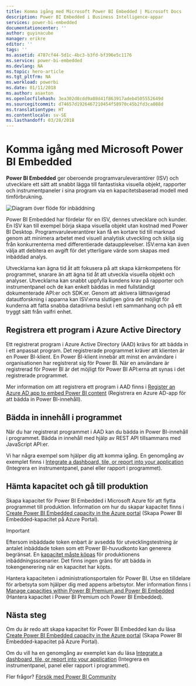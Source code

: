 ```yaml
---
title: Komma igång med Microsoft Power BI Embedded | Microsoft Docs
description: Power BI Embedded i Business Intelligence-appar
services: power-bi-embedded
documentationcenter: ''
author: guyinacube
manager: erikre
editor: ''
tags: ''
ms.assetid: 4787cf44-5d1c-4bc3-b3fd-bf396e5c1176
ms.service: power-bi-embedded
ms.devlang: NA
ms.topic: hero-article
ms.tgt_pltfrm: NA
ms.workload: powerbi
ms.date: 01/11/2018
ms.author: asaxton
ms.openlocfilehash: 3ea302d8cdd9a08d41f863917adeb4505552649d
ms.sourcegitcommit: d74657d1926467210454f58970c45b2fd3ca088d
ms.translationtype: HT
ms.contentlocale: sv-SE
ms.lasthandoff: 03/28/2018
---
```

# <a name="get-started-with-microsoft-power-bi-embedded"></a>Komma igång med Microsoft Power BI Embedded

**Power BI Embedded** ger oberoende programvaruleverantörer (ISV) och utvecklare ett sätt att snabbt lägga till fantastiska visuella objekt, rapporter och instrumentpaneler i sina program via en kapacitetsbaserad modell med timförbrukning.

![Diagram över flöde för inbäddning](media/get-started/introduction.png)

Power BI Embedded har fördelar för en ISV, dennes utvecklare och kunder. En ISV kan till exempel börja skapa visuella objekt utan kostnad med Power BI Desktop. Programvaruleverantörer kan få en kortare tid till marknad genom att minimera arbetet med visuell analytisk utveckling och skilja sig från konkurrenterna med differentierade dataupplevelser. ISV:erna kan även välja att debitera en avgift för det ytterligare värde som skapas med inbäddad analys.

Utvecklarna kan ägna tid åt att fokusera på att skapa kärnkompetens för programmet, snarare än att ägna tid åt att utveckla visuella objekt och analyser. Utvecklarna kan snabbt uppfylla kundens krav på rapporter och instrumentpanel och de kan enkelt bäddas in med fullständigt dokumenterade API:er och SDK:er. Genom att aktivera lättnavigerad datautforskning i apparna kan ISV:erna slutligen göra det möjligt för kunderna att fatta snabba datadrivna beslut i ett sammanhang och på ett tryggt sätt från valfri enhet.

## <a name="register-an-application-within-azure-active-directory"></a>Registrera ett program i Azure Active Directory

Ett registrerat program i Azure Active Directory (AAD) krävs för att bädda in i ett anpassat program. Det registrerade programmet kräver att klienten är en Power BI-klient. En Power BI-klient innebär att minst en användare i organisationen har registrerat sig för Power BI. När en användare är registrerad för Power BI är det möjligt för Power BI API:erna att synas i det registrerade programmet.

Mer information om att registrera ett program i AAD finns i [Register an Azure AD app to embed Power BI content](https://powerbi.microsoft.com/documentation/powerbi-developer-register-app/) (Registrera en Azure AD-app för att bädda in Power BI-innehåll).

## <a name="embed-content-in-your-application"></a>Bädda in innehåll i programmet

När du har registrerat programmet i AAD kan du bädda in Power BI-innehåll i programmet. Bädda in innehåll med hjälp av REST API tillsammans med JavaScript API:er.

Vi har några exempel som hjälper dig att komma igång. En genomgång av exemplet finns i [Integrate a dashboard, tile, or report into your application](https://powerbi.microsoft.com/documentation/powerbi-developer-embed-sample-app-owns-data/) (Integrera en instrumentpanel, panel eller rapport i programmet).

## <a name="get-capacity-and-move-to-production"></a>Hämta kapacitet och gå till produktion

Skapa kapacitet för Power BI Embedded i Microsoft Azure för att flytta programmet till produktion. Information om hur du skapar kapacitet finns i [Create Power BI Embedded capacity in the Azure portal](create-capacity.md) (Skapa Power BI Embedded-kapacitet på Azure Portal).

> [!IMPORTANT]
> Eftersom inbäddade token enbart är avsedda för utvecklingstestning är antalet inbäddade token som ett Power BI-huvudkonto kan generera begränsat. En [kapacitet måste köpas](https://docs.microsoft.com/power-bi/developer/embedded-faq#technical) för produktionens inbäddningsscenarier. Det finns ingen gräns för att bädda in tokengenerering när en kapacitet har köpts.

Hantera kapaciteten i administrationsportalen för Power BI. Utse en tilldelare för arbetsyta som hjälper dig med appens arbetsytor. Mer information finns i [Manage capacities within Power BI Premium and Power BI Embedded](https://powerbi.microsoft.com/documentation/powerbi-admin-premium-manage/) (Hantera kapacitet i Power BI Premium och Power BI Embedded).

## <a name="next-steps"></a>Nästa steg

Om du är redo att skapa kapacitet för Power BI Embedded kan du läsa [Create Power BI Embedded capacity in the Azure portal](create-capacity.md) (Skapa Power BI Embedded-kapacitet på Azure Portal).

Om du vill ha en genomgång av exemplet kan du läsa [Integrate a dashboard, tile, or report into your application](https://powerbi.microsoft.com/documentation/powerbi-developer-embed-sample-app-owns-data/) (Integrera en instrumentpanel, panel eller rapport i programmet).

Fler frågor? [Försök med Power BI Community](http://community.powerbi.com/)
